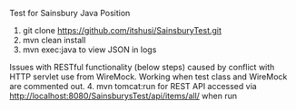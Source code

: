 Test for Sainsbury Java Position <br>

1. git clone https://github.com/itshusi/SainsburyTest.git <br>
2. mvn clean install <br>
3. mvn exec:java to view JSON in logs <br>

Issues with RESTful functionality (below steps) caused by conflict with HTTP servlet use from WireMock. Working when test class and WireMock are commented out. 
4. mvn tomcat:run for REST API accessed via <a href=http://localhost:8080/SainsburysTest/api/items/all/>http://localhost:8080/SainsburysTest/api/items/all/</a> when run